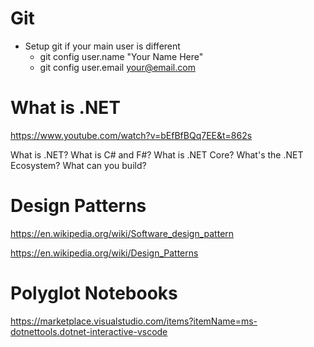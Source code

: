 # Git

- Setup git if your main user is different
    - git config user.name "Your Name Here"
    - git config user.email your@email.com

# What is .NET

https://www.youtube.com/watch?v=bEfBfBQq7EE&t=862s

What is .NET? What is C# and F#? What is .NET Core? What's the .NET Ecosystem? What can you build?

# Design Patterns

https://en.wikipedia.org/wiki/Software_design_pattern

https://en.wikipedia.org/wiki/Design_Patterns

# Polyglot Notebooks

https://marketplace.visualstudio.com/items?itemName=ms-dotnettools.dotnet-interactive-vscode